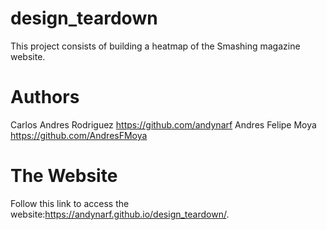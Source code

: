 # design_teardown

This project consists of building a heatmap of the Smashing magazine website.
# Authors

Carlos Andres Rodriguez https://github.com/andynarf Andres Felipe Moya https://github.com/AndresFMoya
# The Website

Follow this link to access the website:https://andynarf.github.io/design_teardown/. 
